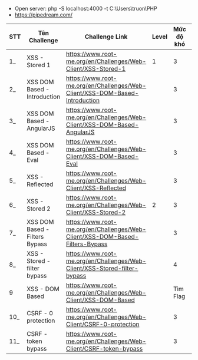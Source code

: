 - Open server: php -S localhost:4000 -t C:\Users\truon\PHP
- https://pipedream.com/

| STT | Tên Challenge | Challenge Link | Level | Mức độ khó | Flag |
|-|-|-|-|-|-|
| 1_ | XSS - Stored 1 | https://www.root-me.org/en/Challenges/Web-Client/XSS-Stored-1 | 1 | 3 | NkI9qe4cdLIO2P7MIsWS8ofD6 |
| 2_ | XSS DOM Based - Introduction | https://www.root-me.org/en/Challenges/Web-Client/XSS-DOM-Based-Introduction | | 3 | rootme{XSS_D0M_BaSed_InTr0} |
| 3_ | XSS DOM Based - AngularJS | https://www.root-me.org/en/Challenges/Web-Client/XSS-DOM-Based-AngularJS | | 3 | rootme{@NGu1@R_J$_1$_C001} |
| 4_ | XSS DOM Based - Eval | https://www.root-me.org/en/Challenges/Web-Client/XSS-DOM-Based-Eval | | 3 | rootme{Eval_Is_DangER0us} |
| 5_ | XSS - Reflected | https://www.root-me.org/en/Challenges/Web-Client/XSS-Reflected | | 3 | r3fL3ct3D_XsS_fTw |
| 6_ | XSS - Stored 2 | https://www.root-me.org/en/Challenges/Web-Client/XSS-Stored-2 | 2 | 3 | E5HKEGyCXQVsYaehaqeJs0AfV |
| 7_ | XSS DOM Based - Filters Bypass | https://www.root-me.org/en/Challenges/Web-Client/XSS-DOM-Based-Filters-Bypass | | 3 | rootme{FilTERS_ByPass_DOm_BASEd_XSS} |
| 8_ | XSS - Stored - filter bypass | https://www.root-me.org/en/Challenges/Web-Client/XSS-Stored-filter-bypass | | 4 | qa26f3ugb5tqv7o0mbvtv414u8 |
| 9 | XSS - DOM Based | https://www.root-me.org/en/Challenges/Web-Client/XSS-DOM-Based | | Tìm Flag | |
| 10_ | CSRF - 0 protection | https://www.root-me.org/en/Challenges/Web-Client/CSRF-0-protection | | 3 | Csrf_Fr33style-L3v3l1! |
| 11_ | CSRF - token bypass | https://www.root-me.org/en/Challenges/Web-Client/CSRF-token-bypass | | 3 | Byp4ss_CSRF_T0k3n-w1th-XSS |
